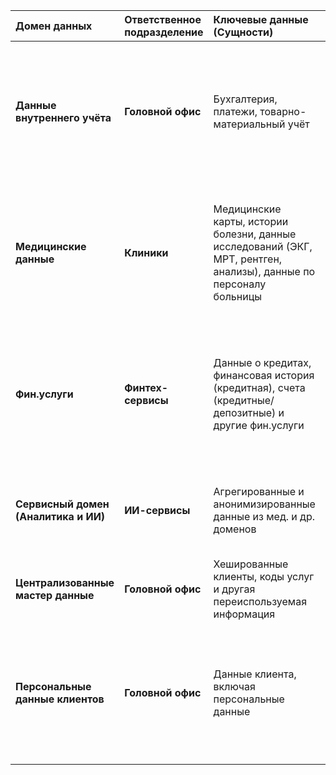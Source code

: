 |Домен данных|Ответственное подразделение|Ключевые данные (Сущности)|Описание и обоснование | DWH|
| :---- | :--- | :----------------------------------------------------------------------------------------------------------------- | :---------------------------------------------------------------------------------------------------------------------------------------- | --------------------------------------------------------------------------------------- |
| **Данные внутреннего учёта**                            | **Головной офис**           | Бухгалтерия, платежи, товарно-материальный учёт                                                                    | Отвечает за корпоративные финансы, бухгалтерию, управленческий учёт и активы. Головной офис является естественным владельцем этих данных. | Да                                                                                      |
| **Медицинские данные**                    | **Клиники**                 | Медицинские карты, истории болезни, данные исследований (ЭКГ, МРТ, рентген, анализы), данные по персоналу больницы | Ядро медицинской деятельности. Данные генерируются и используются исключительно в процессе лечения пациентов в клиниках.                  | Нет, отдельное хранилище медицинских данных                                             |
| **Фин.услуги**            | **Финтех-сервисы**          | Данные о кредитах, финансовая история (кредитная), счета (кредитные/депозитные) и другие фин.услуги                | Данные, требующие банковской лицензии и тп.. Финтех-компания — единственный законный владелец и оператор этих данных.                     | Да                                                                                      |
| **Сервисный домен (Аналитика и ИИ)**     | **ИИ-сервисы**              | Агрегированные и анонимизированные данные из мед. и др. доменов                                                    | Результаты AI/ML моделей                                                                                                                  | Да, потребляет данные из других доменов и генерирует дополнительные аналитически данные |
| **Централизованные мастер данные** | **Головной офис**           | Хешированные клиенты, коды услуг и другая переиспользуемая информация                                              | Сквозной домен. Данные являются общим актив| Да |
| **Персональные данные клиентов** | **Головной офис**           | Данные клиента, включая персональные данные|Не смотря на то, что первичная регистрация клиента происходит в клинеке, владельцем данных является Головной офис| Нет, отдельное хранилище |
